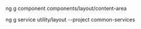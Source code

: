 ng g component components/layout/content-area

ng g service utility/layout --project common-services